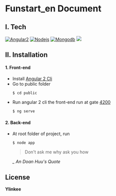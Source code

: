 
# Funstart_en Document
## I. Tech
[![Angular2](https://pbs.twimg.com/profile_images/593402183246221313/vQv9AxqM_reasonably_small.png)](https://angular.io/)    [![Nodejs](https://flowdocs.built.io/assets/bltd564beafbccd1e5b/Node.js-Code.png)](https://nodejs.org/en/)  [![Mongodb](https://plugins.qgis.org/static/cache/99/ec/99ec0011d70e0fe6237a4cda0166fdca.png)](https://www.mongodb.com/)  [![](https://cdn2.iconfinder.com/data/icons/capsocial-square-flat-3/500/facebook-128.png)](https://developers.facebook.com/docs/facebook-login/web)
## II. Installation
#### 1. Front-end

- Install [Angular 2 Cli][angularcli]
- Go to public folder
    ```sh
    $ cd public
    ```
- Run angular 2 cli the front-end run at gate [4200][4200]
    ```sh
    $ ng serve
    ```
#### 2. Back-end
- At root folder of project, run
    ```sh
    $ node app
    ```
    
    > Don't ask me why
    > ask you how
    
    *_ An Doan Huu's Quote*
    
License
----
**Ylinkee**

[//]: # 
 [angularcli]: <https://cli.angular.io/>
[4200]:<http://localhost:4200/>


